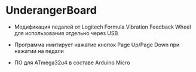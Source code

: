 # UnderangerBoard
- Модификация педалей от Logitech Formula Vibration Feedback Wheel для использования отдельно через USB

- Программа имитирует нажатие кнопок Page Up/Page Down при нажатии на педали

- ПО для ATmega32u4 в составе Arduino Micro
